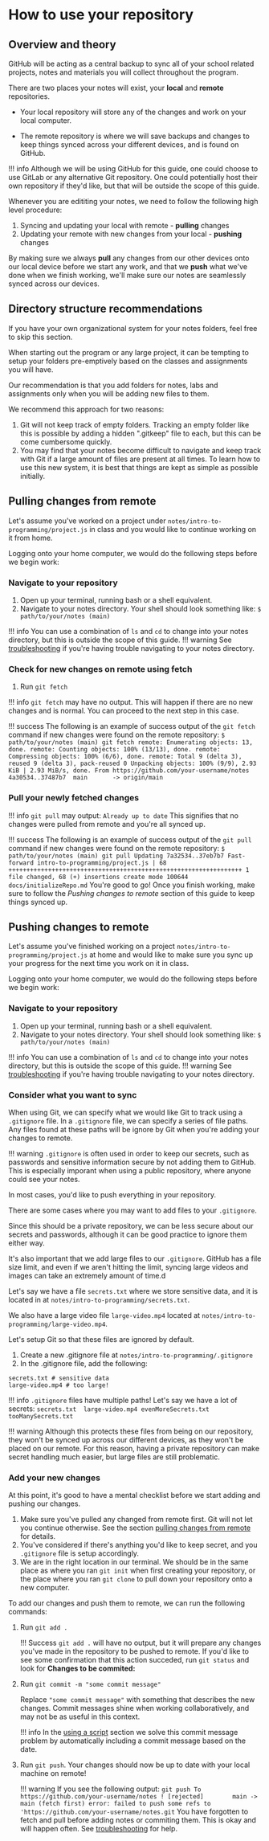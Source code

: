 # How to use your repository

## Overview and theory

GitHub will be acting as a central backup to sync all of your school
related projects, notes and materials you will collect throughout the
program.

There are two places your notes will exist, your **local** and **remote**
repositories.

- Your local repository will store any of the changes and work on your
  local computer.

- The remote repository is where we will save backups and changes to keep
  things synced across your different devices, and is found on GitHub.

!!! info
    Although we will be using GitHub for this guide, one could choose to use GitLab
    or any alternative Git repository. One could potentially host their own repository if they'd like,
    but that will be outside the scope of this guide.

Whenever you are edititing your notes, we need to follow the following
high level procedure:

1. Syncing and updating your local with remote - **pulling** changes
2. Updating your remote with new changes from your local - **pushing** changes

By making sure we always **pull** any changes from our other devices onto
our local device before we start any work, and that we **push** what we've
done when we finish working, we'll make sure our notes are seamlessly synced
across our devices.

## Directory structure recommendations

If you have your own organizational system for your notes folders, feel
free to skip this section.

When starting out the program or any large project, it can be tempting to
setup your folders pre-emptively based on the classes and assignments you
will have.

Our recommendation is that you add folders for notes, labs and assignments
only when you will be adding new files to them.

We recommend this approach for two reasons:

1. Git will not keep track of empty folders. Tracking an empty folder like
   this is possible by adding a hidden ".gitkeep" file to each, but this
   can be come cumbersome quickly. 
2. You may find that your notes become difficult to navigate and keep
   track with Git if a large amount of files are present at all times. To
   learn how to use this new system, it is best that things are kept as
   simple as possible initially.

## Pulling changes from remote

Let's assume you've worked on a project under
```notes/intro-to-programming/project.js``` in class and you would like to
continue working on it from home.

Logging onto your home computer, we would do the following steps before we
begin work:

### Navigate to your repository

1. Open up your terminal, running bash or a shell equivalent.
2. Navigate to your notes directory. Your shell should look something like:
```$ path/to/your/notes (main) ```

!!! info
    You can use a combination of `ls` and `cd` to change into your notes directory, but this is
    outside the scope of this guide.
!!! warning
    See [troubleshooting](https://test.test) if you're having trouble navigating to your notes directory.

### Check for new changes on remote using fetch

1. Run ```git fetch```

!!! info
    ```git fetch``` may have no output. This will happen if there are no new changes and
    is normal. You can proceed to the next step in this case.

!!! success
    The following is an example of success output of the ```git fetch``` 
    command if new changes were found on the remote repository:
    ```
    $ path/to/your/notes (main) git fetch
    remote: Enumerating objects: 13, done.
    remote: Counting objects: 100% (13/13), done.
    remote: Compressing objects: 100% (6/6), done.
    remote: Total 9 (delta 3), reused 9 (delta 3), pack-reused 0
    Unpacking objects: 100% (9/9), 2.93 KiB | 2.93 MiB/s, done.
    From https://github.com/your-username/notes
       4a30534..37487b7  main       -> origin/main
    ```
    
### Pull your newly fetched changes

!!! info
    ```git pull``` may output: 
    ```Already up to date```
    This signifies that no changes were pulled from remote and you're all synced up.

!!! success
    The following is an example of success output of the ```git pull``` 
    command if new changes were found on the remote repository:
    ```
    $ path/to/your/notes (main) git pull
    Updating 7a32534..37eb7b7
    Fast-forward
     intro-to-programming/project.js | 68 +++++++++++++++++++++++++++++++++++++++++++++++++++++++++++++++++
     1 file changed, 68 (+) insertions
     create mode 100644 docs/initializeRepo.md
    ```
You're good to go! Once you finish working, make sure to follow the *Pushing changes to remote*
section of this guide to keep things synced up.

## Pushing changes to remote

Let's assume you've finished working on a project
```notes/intro-to-programming/project.js``` at home and would like to make sure
you sync up your progress for the next time you work on it in class.

Logging onto your home computer, we would do the following steps before we
begin work:

### Navigate to your repository

1. Open up your terminal, running bash or a shell equivalent.
2. Navigate to your notes directory. Your shell should look something like:
```$ path/to/your/notes (main) ```

!!! info
    You can use a combination of `ls` and `cd` to change into your notes directory, but this is
    outside the scope of this guide.
!!! warning
    See [troubleshooting](https://test.test) if you're having trouble navigating to your notes directory.

### Consider what you want to sync

When using Git, we can specify what we would like Git to track using a ```.gitignore``` file.
In a ```.gitignore``` file, we can specify a series of file paths. Any files found at these
paths will be ignore by Git when you're adding your changes to remote.

!!! warning
    ```.gitignore``` is often used in order to keep our secrets, such as passwords and
    sensitive information secure by not adding them to GitHub. This is especially imporant
    when using a public repository, where anyone could see your notes.

In most cases, you'd like to push everything in your repository. 

There are some cases where you may want to add files to your ```.gitignore```.

Since this should be a private repository, we can be less secure about our secrets and passwords,
although it can be good practice to ignore them either way.

It's also important that we add large files to our ```.gitignore```. GitHub has a file size
limit, and even if we aren't hitting the limit, syncing large videos and images can take an extremely
amount of time.d

Let's say we have a file ```secrets.txt``` where we store sensitive data, and it is located in at
```notes/intro-to-programming/secrets.txt```.

We also have a large video file ```large-video.mp4``` located at
```notes/intro-to-programming/large-video.mp4```.

Let's setup Git so that these files are ignored by default.

1. Create a new .gitignore file at ```notes/intro-to-programming/.gitignore```
2. In the .gitignore file, add the following:
```
secrets.txt # sensitive data
large-video.mp4 # too large!
```

!!! info
    ```.gitignore``` files have multiple paths! Let's say we have a lot of secrets:
    ```
    secrets.txt 
    large-video.mp4
    evenMoreSecrets.txt
    tooManySecrets.txt
    ```

!!! warning
    Although this protects these files from being on our repository, they won't be synced
    up across our different devices, as they won't be placed on our remote. For this reason,
    having a private repository can make secret handling much easier, but large files are still
    problematic.

### Add your new changes

At this point, it's good to have a mental checklist before we start adding and pushing our changes.

1. Make sure you've pulled any changed from remote first. Git will not let
   you continue otherwise. See the section [pulling changes from
   remote](#pulling-changes-from-remote) for details.
2. You've considered if there's anything you'd like to keep secret, and
   you ```.gitignore``` file is setup accordingly.
3. We are in the right location in our terminal. We should be in the same
   place as where you ran ```git init``` when first creating your
   repository, or the place where you ran ```git clone``` to pull down
   your repository onto a new computer.

To add our changes and push them to remote, we can run the following
commands:

1. Run ```git add .```

    !!! Success
        ```git add .``` will have no output, but it will prepare any changes 
        you've made in the repository to be pushed to remote. If you'd like
        to see some confirmation that this action succeded, run ```git status```
        and look for **Changes to be commited:**

2. Run ```git commit -m "some commit message"```
    
    Replace ```"some commit message"``` with something that describes the new changes. 
    Commit messages shine when working collaboratively, and may not be as useful
    in this context. 

    !!! info
        In the [using a script](./using-a-script.md) section we
        solve this commit message problem by automatically including a commit message based on the date.

 3. Run ```git push```. Your changes should now be up to date with your local machine on
     remote!

    !!! warning
        If you see the following output:
        ```
        git push
        To https://github.com/your-username/notes
         ! [rejected]        main -> main (fetch first)
        error: failed to push some refs to 'https://github.com/your-username/notes.git
        ```
        You have forgotten to fetch and pull before adding notes or commiting them. This
        is okay and will happen often. See [troubleshooting]() for help.
